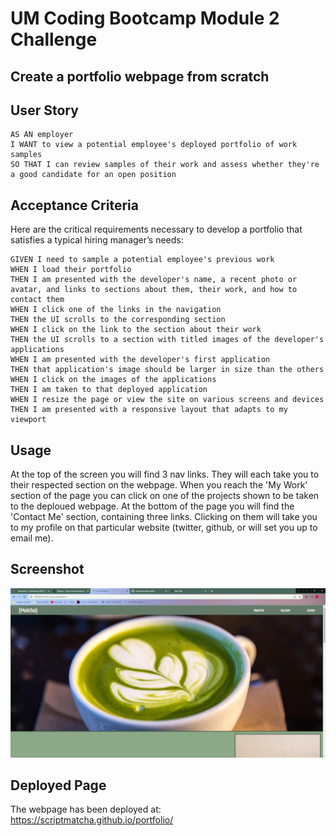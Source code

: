# UM Coding Bootcamp Module 2 Challenge

## Create a portfolio webpage from scratch

## User Story

```
AS AN employer
I WANT to view a potential employee's deployed portfolio of work samples
SO THAT I can review samples of their work and assess whether they're a good candidate for an open position
```


## Acceptance Criteria

Here are the critical requirements necessary to develop a portfolio that satisfies a typical hiring manager’s needs:

```
GIVEN I need to sample a potential employee's previous work
WHEN I load their portfolio
THEN I am presented with the developer's name, a recent photo or avatar, and links to sections about them, their work, and how to contact them
WHEN I click one of the links in the navigation
THEN the UI scrolls to the corresponding section
WHEN I click on the link to the section about their work
THEN the UI scrolls to a section with titled images of the developer's applications
WHEN I am presented with the developer's first application
THEN that application's image should be larger in size than the others
WHEN I click on the images of the applications
THEN I am taken to that deployed application
WHEN I resize the page or view the site on various screens and devices
THEN I am presented with a responsive layout that adapts to my viewport
```

## Usage

At the top of the screen you will find 3 nav links. They will each take you to their respected section on the webpage.
When you reach the 'My Work' section of the page you can click on one of the projects shown to be taken to the deploued webpage.
At the bottom of the page you will find the 'Contact Me' section, containing three links. Clicking on them will take you to my profile on that particular website (twitter, github, or will set you up to email me).

## Screenshot

![My Portfolio Screenshot](assets/images/portfolio-screenshot.png)

## Deployed Page

The webpage has been deployed at: https://scriptmatcha.github.io/portfolio/
